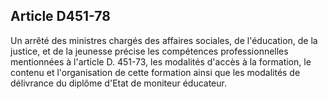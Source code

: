 ## Article D451-78

Un arrêté des ministres chargés des affaires sociales, de l'éducation, de la justice, et de la jeunesse précise
les compétences professionnelles mentionnées à l'article D. 451-73, les modalités d'accès à la formation,
le contenu et l'organisation de cette formation ainsi que les modalités de délivrance du diplôme d'Etat de
moniteur éducateur.

